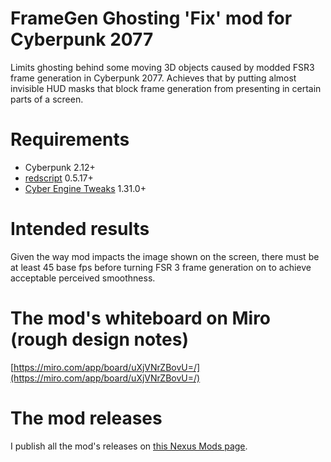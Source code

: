 # FrameGen Ghosting 'Fix' mod for Cyberpunk 2077
Limits ghosting behind some moving 3D objects caused by modded FSR3 frame generation in Cyberpunk 2077. Achieves that by putting almost invisible HUD masks that block frame generation from presenting in certain parts of a screen.

# Requirements
+ Cyberpunk 2.12+
+ [redscript](https://github.com/jac3km4/redscript) 0.5.17+
+ [Cyber Engine Tweaks](https://github.com/maximegmd/CyberEngineTweaks) 1.31.0+

# Intended results
Given the way mod impacts the image shown on the screen, there must be at least 45 base fps before turning FSR 3 frame generation on to achieve acceptable perceived smoothness.

# The mod's whiteboard on Miro (rough design notes)
[https://miro.com/app/board/uXjVNrZBovU=/](https://miro.com/app/board/uXjVNrZBovU=/)

# The mod releases
I publish all the mod's releases on [this Nexus Mods page](https://www.nexusmods.com/cyberpunk2077/mods/13029).
